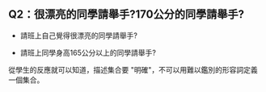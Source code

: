 ## Q2：很漂亮的同學請舉手?170公分的同學請舉手?

* 請班上自己覺得很漂亮的同學請舉手?

* 請班上同學身高165公分以上的同學請舉手?

從學生的反應就可以知道，描述集合要 "明確"，不可以用難以鑑別的形容詞定義一個集合。



